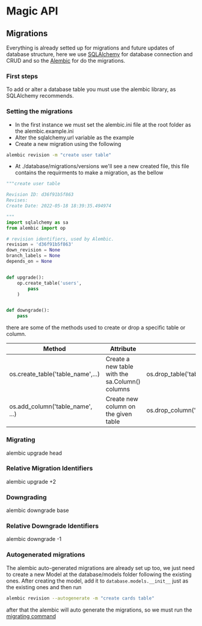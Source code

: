# Magic API

## Migrations
Everything is already setted up for migrations and future updates of database structure, here we use [SQLAlchemy](https://docs.sqlalchemy.org/) for database connection and CRUD and so the [Alembic](https://alembic.sqlalchemy.org/en/latest/tutorial.html) for do the migrations.
### First steps

To add or alter a database table you must use the alembic library, as SQLAlchemy recommends.

### Setting the migrations

- In the first instance we must set the alembic.ini file at the root folder as the alembic.example.ini
- Alter the sqlalchemy.url variable as the example
- Create a new migration using the following
```sh
alembic revision -m "create user table"
```
- At ./database/migrations/versions we'll see a new created file, this file contains the requirments to make a migration, as the bellow
```python
"""create user table

Revision ID: d36f91b5f863
Revises: 
Create Date: 2022-05-18 18:39:35.494974

"""
import sqlalchemy as sa
from alembic import op

# revision identifiers, used by Alembic.
revision = 'd36f91b5f863'
down_revision = None
branch_labels = None
depends_on = None


def upgrade():
    op.create_table('users',
        pass
    )


def downgrade():
    pass
```
there are some of the methods used to create or drop a specific table or column.
<table>
<thead>
  <tr>
    <th>Method</th>
    <th>Attribute</th>
    <th>Reverse</th>
  </tr>
</thead>
<tbody>
  <tr>
    <td>os.create_table('table_name',...)</td>
    <td>Create a new table with the sa.Column() columns</td>
    <td>os.drop_table('table_name')</td>
  </tr>
  <tr>
    <td>os.add_column('table_name', ...)</td>
    <td>Create new column on the given table</td>
    <td>os.drop_column('table_name','column_name')</td>
  </tr>
</tbody>
</table>


### Migrating
alembic upgrade head

### Relative Migration Identifiers
alembic upgrade +2

### Downgrading
alembic downgrade base

### Relative Downgrade Identifiers
alembic downgrade -1

### Autogenerated migrations

The alembic auto-generated migrations are already set up too, we just need to create a new Model at the database/models folder following the existing ones. After creating the model, add it to `database.models.__init__` just as the existing ones and then run
```sh
alembic revision --autogenerate -m "create cards table"
```
after that the alembic will auto generate the migrations, so we must run the [migrating command](#Migrating)